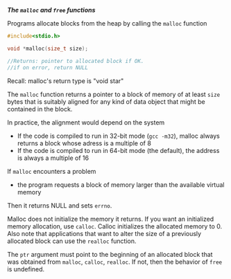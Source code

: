 ***The ```malloc``` and ```free``` functions***

Programs allocate blocks from the heap by calling the ```malloc``` function

```C
#include<stdio.h>

void *malloc(size_t size);

//Returns: pointer to allocated block if OK.
//if on error, return NULL
```

Recall: malloc's return type is "void star"

The ```malloc``` function returns a pointer to a block of memory of at least ```size``` bytes that is suitably aligned for any kind of data object that might be contained in the block.

In practice, the alignment would depend on the system

- If the code is compiled to run in 32-bit mode (```gcc -m32```), malloc always returns a block whose adress is a multiple of 8
- If the code is compiled to run in 64-bit mode (the default), the address is always a multiple of 16

If ```malloc``` encounters a problem

- the program requests a block of memory larger than the available virtual memory

Then it returns NULL and sets ```errno```. 

Malloc does not initialize the memory it returns. If you want an initialized memory allocation, use ```calloc```. Calloc initializes the allocated memory to 0. Also note that applications that want to alter the size of a previously allocated block can use the ```realloc``` function.

The ```ptr``` argument must point to the beginning of an allocated block that was obtained from ```malloc```, ```calloc```, ```realloc```. If not, then the behavior of ```free``` is undefined.
